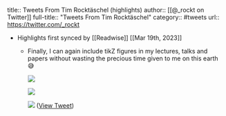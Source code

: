 title:: Tweets From Tim Rocktäschel (highlights)
author:: [[@_rockt on Twitter]]
full-title:: "Tweets From Tim Rocktäschel"
category:: #tweets
url:: https://twitter.com/_rockt

- Highlights first synced by [[Readwise]] [[Mar 19th, 2023]]
	- Finally, I can again include tikZ figures in my lectures, talks and papers without wasting the precious time given to me on this earth 😅 
	  
	  ![](https://pbs.twimg.com/media/FrWWVVdaEAEzjuz.jpg) 
	  
	  ![](https://pbs.twimg.com/media/FrWWWNDaMAQsorA.jpg) 
	  
	  ![](https://pbs.twimg.com/media/FrWWW7raUAYNkcS.jpg) ([View Tweet](https://twitter.com/_rockt/status/1636470054417047554))